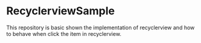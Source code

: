 # RecyclerviewSample
 This repository is basic shown the implementation of recyclerview and how to behave when click the item in recyclerview.
